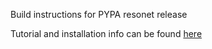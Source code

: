 Build instructions for PYPA resonet release

Tutorial and installation info can be found [here](https://github.com/dermen/resonet/blob/master/README.md)
